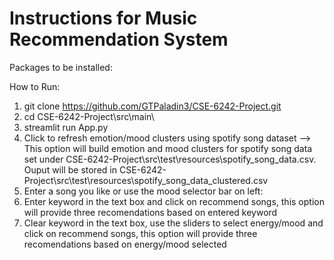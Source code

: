 # Instructions for Music Recommendation System

Packages to be installed:


How to Run:
1. git clone https://github.com/GTPaladin3/CSE-6242-Project.git
2. cd CSE-6242-Project\src\main\
3. streamlit run App.py
4. Click to refresh emotion/mood clusters using spotify song dataset --> This option will build emotion and mood clusters for spotify song data set under CSE-6242-Project\src\test\resources\spotify_song_data.csv. Ouput will be stored in CSE-6242-Project\src\test\resources\spotify_song_data_clustered.csv
5. Enter a song you like or use the mood selector bar on left:
6. Enter keyword in the text box and click on recommend songs, this option will provide three recomendations based on entered keyword
7. Clear keyword in the text box, use the sliders to select energy/mood and click on recommend songs, this option will provide three recomendations based on energy/mood selected
